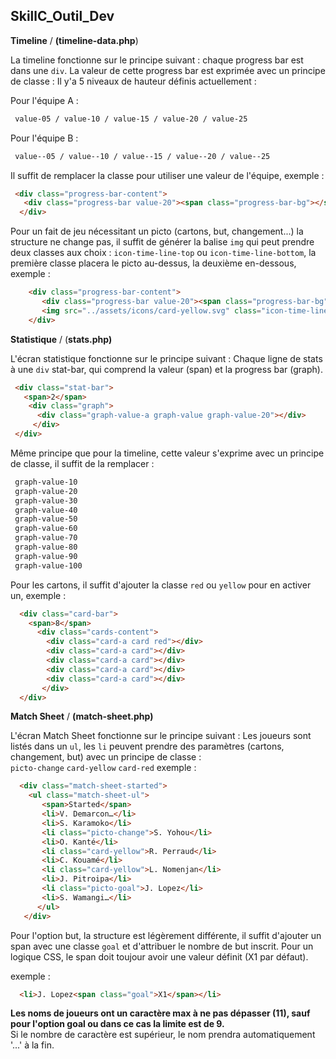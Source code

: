## SkillC_Outil_Dev

**Timeline**  / **(timeline-data.php**)

La timeline fonctionne sur le principe suivant : chaque progress bar est dans une `div`. La valeur de cette progress bar est exprimée avec un principe de classe : 
Il y'a 5 niveaux de hauteur définis actuellement : 

Pour l'équipe A :  
 
```css
 value-05 / value-10 / value-15 / value-20 / value-25
```
Pour l'équipe B :  
 
```css
 value--05 / value--10 / value--15 / value--20 / value--25
```

Il suffit de remplacer la classe pour utiliser une valeur de l'équipe, exemple : 
```html
 <div class="progress-bar-content">
   <div class="progress-bar value-20"><span class="progress-bar-bg"></span></div>
  </div>
```
Pour un fait de jeu nécessitant un picto (cartons, but, changement...) la structure ne change pas, il suffit de générer la balise `img` qui peut prendre deux classes aux choix : `icon-time-line-top` ou `icon-time-line-bottom`,  la première classe placera le picto au-dessus, la deuxième en-dessous, exemple : 

```html
    <div class="progress-bar-content">
       <div class="progress-bar value-20"><span class="progress-bar-bg"></span></div>
       <img src="../assets/icons/card-yellow.svg" class="icon-time-line-top">
    </div>
```
      
**Statistique** / (**stats.php)**

L'écran statistique fonctionne sur le principe suivant :
Chaque ligne de stats à une `div` stat-bar, qui comprend la valeur (span) et la progress bar (graph). 
```html
 <div class="stat-bar">
   <span>2</span>
    <div class="graph">
      <div class="graph-value-a graph-value graph-value-20"></div>
     </div>
 </div>
```

Même principe que pour la timeline, cette valeur s'exprime avec un principe de classe, il suffit de la remplacer  : 
```css
 graph-value-10 
 graph-value-20 
 graph-value-30 
 graph-value-40 
 graph-value-50 
 graph-value-60 
 graph-value-70 
 graph-value-80 
 graph-value-90 
 graph-value-100
```

Pour les cartons, il suffit d'ajouter la classe `red` ou `yellow` pour en activer un, exemple : 
```html
  <div class="card-bar">
    <span>8</span>
      <div class="cards-content">
        <div class="card-a card red"></div>
        <div class="card-a card"></div>
        <div class="card-a card"></div>
        <div class="card-a card"></div>
        <div class="card-a card"></div>
       </div>
  </div>
```
**Match Sheet** / **(match-sheet.php)**

L'écran Match Sheet fonctionne sur le principe suivant :
Les joueurs sont listés dans un `ul`, les `li` peuvent prendre des paramètres (cartons, changement, but) avec un principe de classe :<br> `picto-change` `card-yellow` `card-red` exemple : 
```html
  <div class="match-sheet-started">
    <ul class="match-sheet-ul">
       <span>Started</span>
       <li>V. Demarcon…</li>
       <li>S. Karamoko</li>
       <li class="picto-change">S. Yohou</li>
       <li>O. Kanté</li>
       <li class="card-yellow">R. Perraud</li>
       <li>C. Kouamé</li>
       <li class="card-yellow">L. Nomenjan</li>
       <li>J. Pitroipa</li>
       <li class="picto-goal">J. Lopez</li>
       <li>S. Wamangi…</li>
      </ul>
   </div>
```

Pour l'option but, la structure est légèrement différente, il suffit d'ajouter un span avec une classe `goal` et d'attribuer le nombre de but inscrit. Pour un logique CSS, le span doit toujour avoir une valeur définit (X1 par défaut). 

exemple : 

```html
  <li>J. Lopez<span class="goal">X1</span></li>
```

**Les noms de joueurs ont un caractère max à ne pas dépasser (11), sauf pour l'option goal ou dans ce cas la limite est de 9.**  
Si le nombre de caractère est supérieur, le nom prendra automatiquement '...' à la fin.


